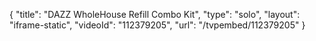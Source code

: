{
    "title": "DAZZ WholeHouse Refill Combo Kit",
    "type": "solo",
    "layout": "iframe-static",
    "videoId": "112379205",
    "url": "\/tvpembed\/112379205"
}
